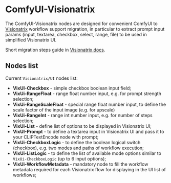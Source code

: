 # ComfyUI-Visionatrix

The ComfyUI-Visionatrix nodes are designed for convenient ComfyUI to [Visionatrix](https://github.com/Visionatrix/Visionatrix) workflow support migration, in particular to extract prompt input params (input, textarea, checkbox, select, range, file) to be used in simplified Visionatrix UI.

Short migration steps guide in [Visionatrix docs](https://visionatrix.github.io/VixFlowsDocs/).

## Nodes list

Current `Visionatrix/UI` nodes list:

- **VixUI-Checkbox** - simple checkbox boolean input field;
- **VixUi-RangeFloat** - range float number input, e.g. for prompt strength selection;
- **VixUi-RangeScaleFloat** - special range float number input, to define the scale factor of the input image (e.g. for upscale)
- **VixUi-RangeInt** - range int number input, e.g. for number of steps selection;
- **VixUi-List** - define list of options to be displayed in Visionatrix UI;
- **VixUI-Prompt** - to define a textarea input in Visionatrix UI and pass it to your CLIPTextEncode node with prompt;
- **VixUi-CheckboxLogic** - to define the boolean logical switch (checkbox), e.g. two modes and paths of workflow execution;
- **VixUi-ListLogic** - to define the list of available mode options similar to `VixUi-CheckboxLogic` (up to 6 input options);
- **VixUi-WorkflowMetadata** - mandatory node to fill the workflow metadata required for each Visionatrix flow for displaying in the UI list of workflows;
